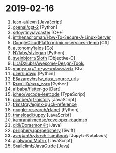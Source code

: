 # 2019-02-16

1. [leon-ai/leon](https://github.com/leon-ai/leon "🧠 Leon is your open-source personal assistant.") [JavaScript]
2. [openai/gpt-2](https://github.com/openai/gpt-2 "Code for the paper Language Models are Unsupervised Multitask Learners") [Python]
3. [ssloy/tinyraycaster](https://github.com/ssloy/tinyraycaster "486 lines of C++: old-school FPS in a weekend") [C++]
4. [imthenachoman/How-To-Secure-A-Linux-Server](https://github.com/imthenachoman/How-To-Secure-A-Linux-Server "An evolving how-to guide for securing a Linux server.") 
5. [GoogleCloudPlatform/microservices-demo](https://github.com/GoogleCloudPlatform/microservices-demo "Sample cloud-native application with 10 microservices showcasing Kubernetes, Istio, gRPC and OpenCensus. Provided for illustration and demo purposes.") [C#]
6. [autonomy/talos](https://github.com/autonomy/talos "A modern Linux distribution for Kubernetes.") [Go]
7. [NVlabs/stylegan](https://github.com/NVlabs/stylegan "StyleGAN - Official TensorFlow Implementation") [Python]
8. [sveinbjornt/Sloth](https://github.com/sveinbjornt/Sloth "Mac app that shows all open files and sockets in use by all running processes. Nice GUI for lsof.") [Objective-C]
9. [LisaDziuba/Awesome-Design-Tools](https://github.com/LisaDziuba/Awesome-Design-Tools "The best design tools for everything.") 
10. [eranyanay/1m-go-websockets](https://github.com/eranyanay/1m-go-websockets "handling 1M websockets connections in Go") [Go]
11. [uber/ludwig](https://github.com/uber/ludwig "Ludwig is a toolbox built on top of TensorFlow that allows to train and test deep learning models without the need to write code.") [Python]
12. [EBazarov/nsfw_data_source_urls](https://github.com/EBazarov/nsfw_data_source_urls "Collection of NSFW images URLs for the purposes of training an NSFW Image Classifier") 
13. [RasaHQ/rasa_core](https://github.com/RasaHQ/rasa_core "🤖 Open source chatbot framework with machine learning-based dialogue management - Build contextual AI assistants") [Python]
14. [alibaba/flutter-go](https://github.com/alibaba/flutter-go "flutter 开发者帮助 APP，包含 flutter 常用 140+ 组件的demo 演示与中文文档") [Dart]
15. [jdneo/vscode-leetcode](https://github.com/jdneo/vscode-leetcode "Solve LeetCode problems in VS Code") [TypeScript]
16. [pomber/git-history](https://github.com/pomber/git-history "Quickly browse the history of any GitHub file") [JavaScript]
17. [trimstray/nginx-quick-reference](https://github.com/trimstray/nginx-quick-reference "⚡️ This notes describes how to improve Nginx performance, security and other important things; ssllabs A+ 100%.") 
18. [google-research/planet](https://github.com/google-research/planet "Deep Planning Network: Control from pixels by latent planning with learned dynamics") [Python]
19. [transloadit/uppy](https://github.com/transloadit/uppy "The next open source file uploader for web browsers 🐶") [JavaScript]
20. [kamranahmedse/developer-roadmap](https://github.com/kamranahmedse/developer-roadmap "Roadmap to becoming a web developer in 2019") 
21. [didi/DoraemonKit](https://github.com/didi/DoraemonKit "简称 DoKit 。一款功能齐全的客户端（ iOS 、Android ）研发助手，你值得拥有。") [Java]
22. [peripheryapp/periphery](https://github.com/peripheryapp/periphery "Eliminate Unused Swift Code.") [Swift]
23. [zergtant/pytorch-handbook](https://github.com/zergtant/pytorch-handbook "pytorch handbook是一本开源的书籍，目标是帮助那些希望和使用PyTorch进行深度学习开发和研究的朋友快速入门，其中包含的Pytorch教程全部通过测试保证可以成功运行") [JupyterNotebook]
24. [agalwood/Motrix](https://github.com/agalwood/Motrix "A full-featured download manager.") [JavaScript]
25. [Snailclimb/JavaGuide](https://github.com/Snailclimb/JavaGuide "【Java学习+面试指南】 一份涵盖大部分Java程序员所需要掌握的核心知识。") [Java]
